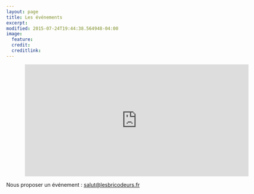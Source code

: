 ```yaml
---
layout: page
title: Les événements
excerpt: 
modified: 2015-07-24T19:44:38.564948-04:00
image:
  feature:
  credit:
  creditlink:
---
```



<iframe src="https://calendar.google.com/calendar/embed?showPrint=0&amp;mode=AGENDA&amp;height=300&amp;wkst=2&amp;hl=fr&amp;bgcolor=%23cccccc&amp;src=d4sllicse9fuuum15fpibpmtio%40group.calendar.google.com&amp;color=%238C500B&amp;ctz=Europe%2FParis" style="border-width:0; margin-left:50px;" width="600" height="300" frameborder="0" scrolling="no"></iframe>

Nous proposer un événement : salut@lesbricodeurs.fr